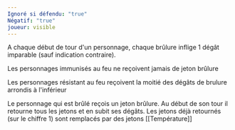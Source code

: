 ```yaml
---
Ignoré si défendu: "true"
Négatif: "true"
joueur: visible
---
```

A chaque début de tour d'un personnage, chaque brûlure inflige 1 dégât imparable (sauf indication contraire).

Les personnages immunisés au feu ne reçoivent jamais de jeton brûlure

Les personnages résistant au feu reçoivent la moitié des dégâts de brulure arrondis à l'inférieur

Le personnage qui est brûlé reçois un jeton brûlure. Au début de son tour il retourne tous les jetons et en subit ses dégâts. Les jetons déjà retournés (sur le chiffre 1) sont remplacés par des jetons [[Température]]